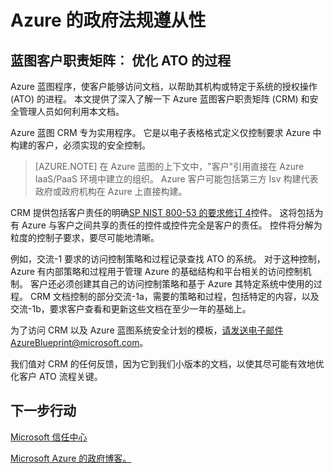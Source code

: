 <properties
    pageTitle="Azure 政府文档 |Microsoft Azure"
    description="提供和 Azure 政府中的可用服务的概述"
    services="Azure-Government"
    cloud="gov"
    documentationCenter=""
    authors="ryansoc"
    manager="zakramer"
    editor="" />

<tags
    ms.service="multiple"
    ms.devlang="na"
    ms.topic="article"
    ms.tgt_pltfrm="na"
    ms.workload="azure-government"
    ms.date="10/06/2016"
    ms.author="ryansoc" />

# <a name="azure-government-compliance"></a>Azure 的政府法规遵从性 

## <a name="blueprint-customer-responsibilities-matrix--streamlining-ato-processes"></a>蓝图客户职责矩阵︰ 优化 ATO 的过程

Azure 蓝图程序，使客户能够访问文档，以帮助其机构或特定于系统的授权操作 (ATO) 的进程。 本文提供了深入了解一下 Azure 蓝图客户职责矩阵 (CRM) 和安全管理人员如何利用本文档。

Azure 蓝图 CRM 专为实用程序。 它是以电子表格格式定义仅控制要求 Azure 中构建的客户，必须实现的安全控制。

>[AZURE.NOTE] 在 Azure 蓝图的上下文中，"客户"引用直接在 Azure IaaS/PaaS 环境中建立的组织。 Azure 客户可能包括第三方 Isv 构建代表政府或政府机构在 Azure 上直接构建。

CRM 提供包括客户责任的明确<a href="http://nvlpubs.nist.gov/nistpubs/SpecialPublications/NIST.SP.800-53r4.pdf">SP NIST 800-53 的要求修订 4</a>控件。 这将包括为有 Azure 与客户之间共享的责任的控件或控件完全是客户的责任。 控件将分解为粒度的控制子要求，要尽可能地清晰。

例如，交流-1 要求的访问控制策略和过程记录查找 ATO 的系统。 对于这种控制，Azure 有内部策略和过程用于管理 Azure 的基础结构和平台相关的访问控制机制。 客户还必须创建其自己的访问控制策略和基于 Azure 其特定系统中使用的过程。 CRM 文档控制的部分交流-1a，需要的策略和过程，包括特定的内容，以及交流-1b，要求客户查看和更新这些文档在至少一年的基础上。 

为了访问 CRM 以及 Azure 蓝图系统安全计划的模板，请发送电子邮件AzureBlueprint@microsoft.com。

我们值对 CRM 的任何反馈，因为它到我们小版本的文档，以使其尽可能有效地优化客户 ATO 流程关键。

## <a name="next-steps"></a>下一步行动

<a href="https://www.microsoft.com/en-us/trustcenter/Compliance/default.aspx">Microsoft 信任中心</a>

<a href="https://blogs.msdn.microsoft.com/azuregov/">Microsoft Azure 的政府博客。</a>
